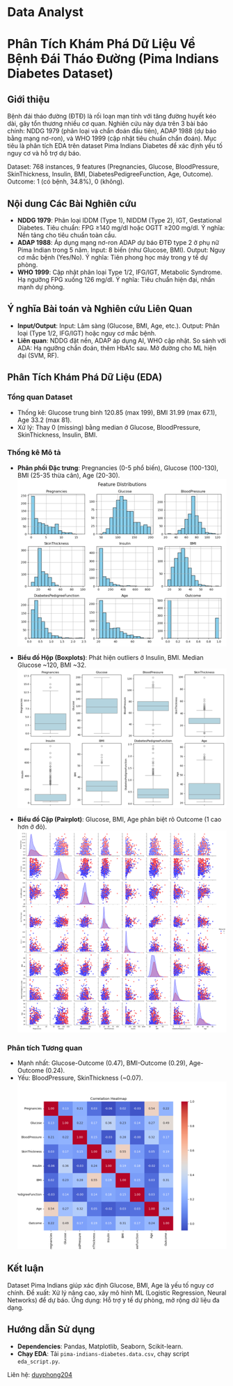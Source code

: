 # Data Analyst
# Phân Tích Khám Phá Dữ Liệu Về Bệnh Đái Tháo Đường (Pima Indians Diabetes Dataset)

## Giới thiệu
Bệnh đái tháo đường (ĐTĐ) là rối loạn mạn tính với tăng đường huyết kéo dài, gây tổn thương nhiều cơ quan. Nghiên cứu này dựa trên 3 bài báo chính: NDDG 1979 (phân loại và chẩn đoán đầu tiên), ADAP 1988 (dự báo bằng mạng nơ-ron), và WHO 1999 (cập nhật tiêu chuẩn chẩn đoán). Mục tiêu là phân tích EDA trên dataset Pima Indians Diabetes để xác định yếu tố nguy cơ và hỗ trợ dự báo.

Dataset: 768 instances, 9 features (Pregnancies, Glucose, BloodPressure, SkinThickness, Insulin, BMI, DiabetesPedigreeFunction, Age, Outcome). Outcome: 1 (có bệnh, 34.8%), 0 (không).

## Nội dung Các Bài Nghiên cứu
- **NDDG 1979**: Phân loại IDDM (Type 1), NIDDM (Type 2), IGT, Gestational Diabetes. Tiêu chuẩn: FPG ≥140 mg/dl hoặc OGTT ≥200 mg/dl. Ý nghĩa: Nền tảng cho tiêu chuẩn toàn cầu.
- **ADAP 1988**: Áp dụng mạng nơ-ron ADAP dự báo ĐTĐ type 2 ở phụ nữ Pima Indian trong 5 năm. Input: 8 biến (như Glucose, BMI). Output: Nguy cơ mắc bệnh (Yes/No). Ý nghĩa: Tiên phong học máy trong y tế dự phòng.
- **WHO 1999**: Cập nhật phân loại Type 1/2, IFG/IGT, Metabolic Syndrome. Hạ ngưỡng FPG xuống 126 mg/dl. Ý nghĩa: Tiêu chuẩn hiện đại, nhấn mạnh dự phòng.

## Ý nghĩa Bài toán và Nghiên cứu Liên Quan
- **Input/Output**: Input: Lâm sàng (Glucose, BMI, Age, etc.). Output: Phân loại (Type 1/2, IFG/IGT) hoặc nguy cơ mắc bệnh.
- **Liên quan**: NDDG đặt nền, ADAP áp dụng AI, WHO cập nhật. So sánh với ADA: Hạ ngưỡng chẩn đoán, thêm HbA1c sau. Mở đường cho ML hiện đại (SVM, RF).

## Phân Tích Khám Phá Dữ Liệu (EDA)
### Tổng quan Dataset
- Thống kê: Glucose trung bình 120.85 (max 199), BMI 31.99 (max 67.1), Age 33.2 (max 81).
- Xử lý: Thay 0 (missing) bằng median ở Glucose, BloodPressure, SkinThickness, Insulin, BMI.

### Thống kê Mô tả
- **Phân phối Đặc trưng**: Pregnancies (0-5 phổ biến), Glucose (100-130), BMI (25-35 thừa cân), Age (20-30).
  ![Feature Distributions](feature_distributions.png)  

- **Biểu đồ Hộp (Boxplots)**: Phát hiện outliers ở Insulin, BMI. Median Glucose ~120, BMI ~32.
  ![Boxplots](box_plots.png)  

- **Biểu đồ Cặp (Pairplot)**: Glucose, BMI, Age phân biệt rõ Outcome (1 cao hơn ở đỏ).
  ![Pairplot by Outcome](pairplot.png)  

### Phân tích Tương quan
- Mạnh nhất: Glucose-Outcome (0.47), BMI-Outcome (0.29), Age-Outcome (0.24).
- Yếu: BloodPressure, SkinThickness (~0.07).
  ![Correlation Heatmap](correlation_heatmap.png)  

## Kết luận
Dataset Pima Indians giúp xác định Glucose, BMI, Age là yếu tố nguy cơ chính. Đề xuất: Xử lý nâng cao, xây mô hình ML (Logistic Regression, Neural Networks) để dự báo. Ứng dụng: Hỗ trợ y tế dự phòng, mở rộng dữ liệu đa dạng.

## Hướng dẫn Sử dụng
- **Dependencies**: Pandas, Matplotlib, Seaborn, Scikit-learn.
- **Chạy EDA**: Tải `pima-indians-diabetes.data.csv`, chạy script `eda_script.py`.

Liên hệ: [duyphong204](https://github.com/duyphong204)  
